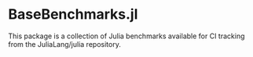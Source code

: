 # BaseBenchmarks.jl

This package is a collection of Julia benchmarks available for CI tracking from the JuliaLang/julia repository.
